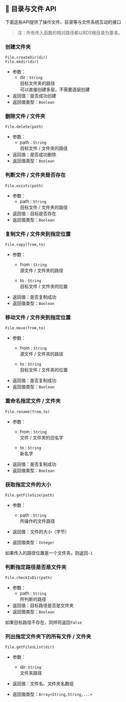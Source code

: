 ## 📂 目录与文件 API

下面这些API提供了操作文件、目录等与文件系统互动的接口

> 注：所有传入函数的相对路径都以BDS根目录为基准。  

### 创建文件夹  

`File.createDir(dir)`  
`File.mkdir(dir)`

- 参数：
  - dir : `String`  
    目标文件夹的路径  
    可以直接创建多层，不需要逐层创建
- 返回值：是否成功创建
- 返回值类型：`Boolean`

### 删除文件 / 文件夹  

`File.delete(path)`

- 参数：
  - path : `String`  
    目标文件 / 文件夹的路径
- 返回值：是否成功删除
- 返回值类型：`Boolean`

### 判断文件 / 文件夹是否存在  

`File.exists(path)`

- 参数：
  - path : `String`  
    目标文件 / 文件夹的路径
- 返回值：目标是否存在
- 返回值类型：`Boolean`

### 复制文件 / 文件夹到指定位置  

`File.copy(from,to)`

- 参数：
  - from : `String`  
    源文件 / 文件夹的路径

  - to : `String`  
    目标文件 / 文件夹的位置
- 返回值：是否复制成功
- 返回值类型：`Boolean`

### 移动文件 / 文件夹到指定位置  

`File.move(from,to)`

- 参数：
  - from : `String`  
    源文件 / 文件夹的路径

  - to : `String`  
    目标文件 / 文件夹的位置
- 返回值：是否复制成功
- 返回值类型：`Boolean`

### 重命名指定文件 / 文件夹  

`File.rename(from,to)`

- 参数：
  - from : `String`  
    文件 / 文件夹的旧名字

  - to : `String`  
    新名字
- 返回值：是否复制成功
- 返回值类型：`Boolean`

### 获取指定文件的大小

`File.getFileSize(path)`

- 参数：
  - path : `String`  
    所操作的文件路径

- 返回值：文件的大小（字节）
- 返回值类型：`Integer`

如果传入的路径位置是一个文件夹，则返回`-1`

### 判断指定路径是否是文件夹

`File.checkIsDir(path)`

- 参数：
  - path : `String`  
    所判断的路径
- 返回值：目标路径是否是文件夹
- 返回值类型：`Boolean`

如果目标路径不存在，同样将返回`false`

### 列出指定文件夹下的所有文件 / 文件夹

`File.getFilesList(dir)`

- 参数：
  - dir: `String`  
    文件夹路径

- 返回值：文件名、文件夹名数组
- 返回值类型：`Array<String,String,...>`

